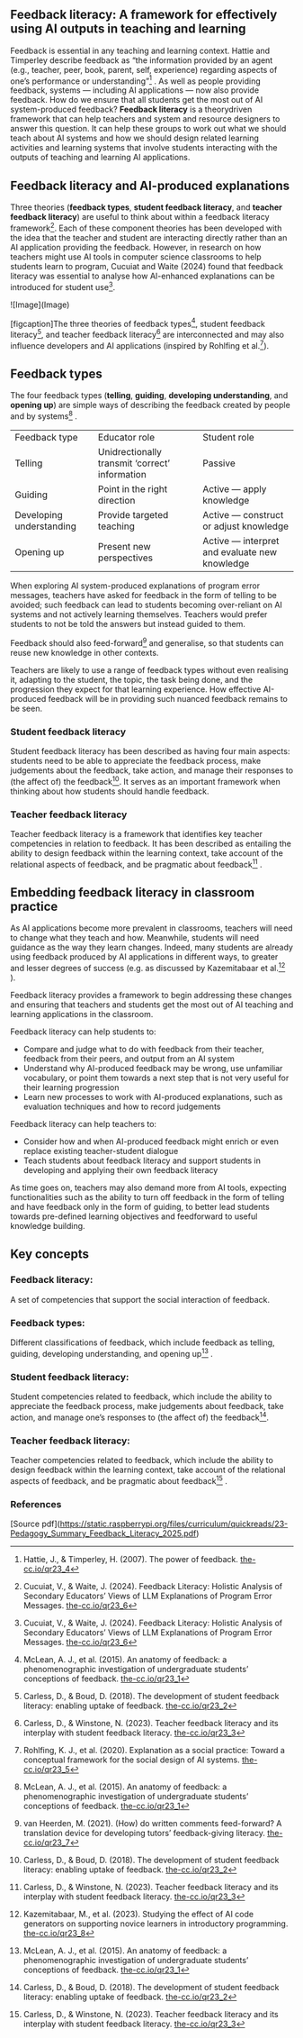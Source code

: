 ## **Feedback literacy:** A framework for effectively using AI outputs in teaching and learning

Feedback is essential in any teaching and learning context. Hattie and Timperley describe feedback as “the information provided by an agent (e.g., teacher, peer, book, parent, self, experience) regarding aspects of one’s performance or understanding”[^4] . As well as people providing feedback, systems — including AI applications — now also provide feedback. How do we ensure that all students get the most out of AI system-produced feedback? **Feedback literacy** is a theorydriven framework that can help teachers and system and resource designers to answer this question. It can help these groups to work out what we should teach about AI systems and how we should design related learning activities and learning systems that involve students interacting with the outputs of teaching and learning AI applications.

## Feedback literacy and AI-produced explanations

Three theories (**feedback types**, **student feedback literacy**, and **teacher feedback literacy**) are useful to think about within a feedback literacy framework[^6]. Each of these component theories has been developed with the idea that the teacher and student are interacting directly rather than an AI application providing the feedback. However, in research on how teachers might use AI tools in computer science classrooms to help students learn to program, Cucuiat and Waite (2024) found that feedback literacy was essential to analyse how AI-enhanced explanations can be introduced for student use[^6].

!\[Image\](Image)

\[figcaption\]The three theories of feedback types[^1], student feedback literacy[^2], and teacher feedback literacy[^3] are interconnected and may also influence developers and AI applications (inspired by Rohlfing et al.[^5]).

## Feedback types

The four feedback types (**telling**, **guiding**, **developing understanding**, and **opening up**) are simple ways of describing the feedback created by people and by systems[^1] .

<table><tbody><tr><td>Feedback type</td><td>Educator role</td><td>Student role</td></tr><tr><td>Telling</td><td>Unidrectionally transmit ‘correct’ information</td><td>Passive</td></tr><tr><td>Guiding</td><td>Point in the right direction</td><td>Active — apply knowledge</td></tr><tr><td>Developing understanding</td><td>Provide targeted teaching</td><td>Active — construct or adjust knowledge</td></tr><tr><td>Opening up</td><td>Present new perspectives</td><td>Active — interpret and evaluate new knowledge</td></tr></tbody></table>

When exploring AI system-produced explanations of program error messages, teachers have asked for feedback in the form of telling to be avoided; such feedback can lead to students becoming over-reliant on AI systems and not actively learning themselves. Teachers would prefer students to not be told the answers but instead guided to them. 

Feedback should also feed-forward[^7] and generalise, so that students can reuse new knowledge in other contexts. 

Teachers are likely to use a range of feedback types without even realising it, adapting to the student, the topic, the task being done, and the progression they expect for that learning experience. How effective AI-produced feedback will be in providing such nuanced feedback remains to be seen.

### Student feedback literacy 

Student feedback literacy has been described as having four main aspects: students need to be able to appreciate the feedback process, make judgements about the feedback, take action, and manage their responses to (the affect of) the feedback[^2]. It serves as an important framework when thinking about how students should handle feedback.

### Teacher feedback literacy

Teacher feedback literacy is a framework that identifies key teacher competencies in relation to feedback. It has been described as entailing the ability to design feedback within the learning context, take account of the relational aspects of feedback, and be pragmatic about feedback[^3] .

## Embedding feedback literacy in classroom practice

As AI applications become more prevalent in classrooms, teachers will need to change what they teach and how. Meanwhile, students will need guidance as the way they learn changes. Indeed, many students are already using feedback produced by AI applications in different ways, to greater and lesser degrees of success (e.g. as discussed by Kazemitabaar et al.[^8] ). 

Feedback literacy provides a framework to begin addressing these changes and ensuring that teachers and students get the most out of AI teaching and learning applications in the classroom. 

Feedback literacy can help students to: 

* Compare and judge what to do with feedback from their teacher, feedback from their peers, and output from an AI system 
* Understand why AI-produced feedback may be wrong, use unfamiliar vocabulary, or point them towards a next step that is not very useful for their learning progression 
* Learn new processes to work with AI-produced explanations, such as evaluation techniques and how to record judgements 

Feedback literacy can help teachers to: 

* Consider how and when AI-produced feedback might enrich or even replace existing teacher-student dialogue 
* Teach students about feedback literacy and support students in developing and applying their own feedback literacy 

As time goes on, teachers may also demand more from AI tools, expecting functionalities such as the ability to turn off feedback in the form of telling and have feedback only in the form of guiding, to better lead students towards pre-defined learning objectives and feedforward to useful knowledge building.

## Key concepts

### Feedback literacy: 

A set of competencies that support the social interaction of feedback. 

### Feedback types: 

Different classifications of feedback, which include feedback as telling, guiding, developing understanding, and opening up[^1] . 

### Student feedback literacy: 

Student competencies related to feedback, which include the ability to appreciate the feedback process, make judgements about feedback, take action, and manage one’s responses to (the affect of) the feedback[^2].

### Teacher feedback literacy: 

Teacher competencies related to feedback, which include the ability to design feedback within the learning context, take account of the relational aspects of feedback, and be pragmatic about feedback[^3] .

### References

[^1]: McLean, A. J., et al. (2015). An anatomy of feedback: a phenomenographic investigation of undergraduate students’ conceptions of feedback. [the-cc.io/qr23\_1](the-cc.io/qr23_1)

[^2]: Carless, D., & Boud, D. (2018). The development of student feedback literacy: enabling uptake of feedback. [the-cc.io/qr23\_2](the-cc.io/qr23_2)

[^3]: Carless, D., & Winstone, N. (2023). Teacher feedback literacy and its interplay with student feedback literacy. [the-cc.io/qr23\_3](the-cc.io/qr23_3)

[^4]: Hattie, J., & Timperley, H. (2007). The power of feedback. [the-cc.io/qr23\_4](the-cc.io/qr23_4)

[^5]: Rohlfing, K. J., et al. (2020). Explanation as a social practice: Toward a conceptual framework for the social design of AI systems. [the-cc.io/qr23\_5](the-cc.io/qr23_5)

[^6]: Cucuiat, V., & Waite, J. (2024). Feedback Literacy: Holistic Analysis of Secondary Educators’ Views of LLM Explanations of Program Error Messages. [the-cc.io/qr23\_6](the-cc.io/qr23_6)

[^7]: van Heerden, M. (2021). (How) do written comments feed-forward? A translation device for developing tutors’ feedback-giving literacy. [the-cc.io/qr23\_7](the-cc.io/qr23_7)

[^8]: Kazemitabaar, M., et al. (2023). Studying the effect of AI code generators on supporting novice learners in introductory programming. [the-cc.io/qr23\_8](the-cc.io/qr23_8)

\[Source pdf\](https://static.raspberrypi.org/files/curriculum/quickreads/23-Pedagogy_Summary_Feedback_Literacy_2025.pdf)
